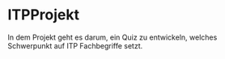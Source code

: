 # ITPProjekt
In dem Projekt geht es darum, ein Quiz zu entwickeln, welches Schwerpunkt auf ITP Fachbegriffe setzt. 
